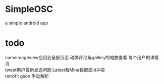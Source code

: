 # SimpleOSC
a simple android app



# todo  
nameimageview应用到全部页面
动弹评论与gallery的缩放查看
每个用户的详情页  
tweet用户最新发送问题:Latest和Mine数据库id冲突  
retrofit gson 手动解析  
